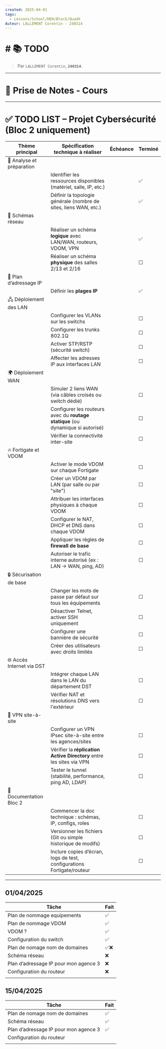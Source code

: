 ```yaml
---
created: 2025-04-01
tags:
  - Lessons/School/HEH/BlocX/QuadX
Auteur: LALLEMENT Corentin - 240314
---
```


# # 📚  TODO
> Par `LALLEMENT Corentin`, **`240314`**.
---

# 📝 Prise de Notes - Cours

---

# ✅ TODO LIST – Projet Cybersécurité (Bloc 2 uniquement)

| Thème principal           | Spécification technique à réaliser                                              | Échéance | Terminé |
| ------------------------- | ------------------------------------------------------------------------------- | -------- | ------- |
| 📌 Analyse et préparation |                                                                                 |          |         |
|                           | Identifier les ressources disponibles (matériel, salle, IP, etc.)               |          | ✅       |
|                           | Définir la topologie générale (nombre de sites, liens WAN, etc.)                |          | ✅       |
| 🧠 Schémas réseau         |                                                                                 |          |         |
|                           | Réaliser un schéma **logique** avec LAN/WAN, routeurs, VDOM, VPN                |          | ✅       |
|                           | Réaliser un schéma **physique** des salles 2/13 et 2/16                         |          | ☐       |
| 🧮 Plan d’adressage IP    |                                                                                 |          |         |
|                           | Définir les **plages IP**                                                       |          | ✅       |
| 🖧 Déploiement des LAN    |                                                                                 |          |         |
|                           | Configurer les VLANs sur les switchs                                            |          | ☐       |
|                           | Configurer les trunks 802.1Q                                                    |          | ☐       |
|                           | Activer STP/RSTP (sécurité switch)                                              |          | ☐       |
|                           | Affecter les adresses IP aux interfaces LAN                                     |          | ☐       |
| 🌍 Déploiement WAN        |                                                                                 |          |         |
|                           | Simuler 2 liens WAN (via câbles croisés ou switch dédié)                        |          | ☐       |
|                           | Configurer les routeurs avec du **routage statique** (ou dynamique si autorisé) |          | ☐       |
|                           | Vérifier la connectivité inter-site                                             |          | ☐       |
| 🔥 Fortigate et VDOM      |                                                                                 |          |         |
|                           | Activer le mode VDOM sur chaque Fortigate                                       |          | ☐       |
|                           | Créer un VDOM par LAN (par salle ou par "site")                                 |          | ☐       |
|                           | Attribuer les interfaces physiques à chaque VDOM                                |          | ☐       |
|                           | Configurer le NAT, DHCP et DNS dans chaque VDOM                                 |          | ☐       |
|                           | Appliquer les règles de **firewall de base**                                    |          | ☐       |
|                           | Autoriser le trafic interne autorisé (ex : LAN → WAN, ping, AD)                 |          | ☐       |
| 🔒 Sécurisation de base   |                                                                                 |          |         |
|                           | Changer les mots de passe par défaut sur tous les équipements                   |          | ☐       |
|                           | Désactiver Telnet, activer SSH uniquement                                       |          | ☐       |
|                           | Configurer une bannière de sécurité                                             |          | ☐       |
|                           | Créer des utilisateurs avec droits limités                                      |          | ☐       |
| 🌐 Accès Internet via DST |                                                                                 |          |         |
|                           | Intégrer chaque LAN dans le LAN du département DST                              |          | ☐       |
|                           | Vérifier NAT et résolutions DNS vers l'extérieur                                |          | ☐       |
| 🛜 VPN site-à-site        |                                                                                 |          |         |
|                           | Configurer un VPN IPsec site-à-site entre les agences/sites                     |          | ☐       |
|                           | Vérifier la **réplication Active Directory** entre les sites via VPN            |          | ☐       |
|                           | Tester le tunnel (stabilité, performance, ping AD, LDAP)                        |          | ☐       |
| 🧾 Documentation Bloc 2   |                                                                                 |          |         |
|                           | Commencer la doc technique : schémas, IP, configs, roles                        |          | ☐       |
|                           | Versionner les fichiers (Git ou simple historique de modifs)                    |          | ☐       |
|                           | Inclure copies d’écran, logs de test, configurations Fortigate/routeur          |          | ☐       |



---


## 01/04/2025

| Tâche                                 | Fait |
| ------------------------------------- | ---- |
| Plan de nommage equipements           | ✅    |
| Plan de nommage VDOM                  | ✅    |
| VDOM ?                                | ✅    |
| Configuration du switch               | ✅    |
| Plan de nomage nom de domaines        | ✅❌   |
| Schéma réseau                         | ❌    |
| Plan d’adressage IP pour mon agence 3 | ❌    |
| Configuration du routeur              | ❌    |
|                                       |      |

## 15/04/2025

| Tâche                                 | Fait |
| ------------------------------------- | ---- |
| Plan de nomage nom de domaines        | ✅    |
| Schéma réseau                         | ✅    |
| Plan d’adressage IP pour mon agence 3 | ✅    |
| Configuration du routeur              |      |
|                                       |      |

